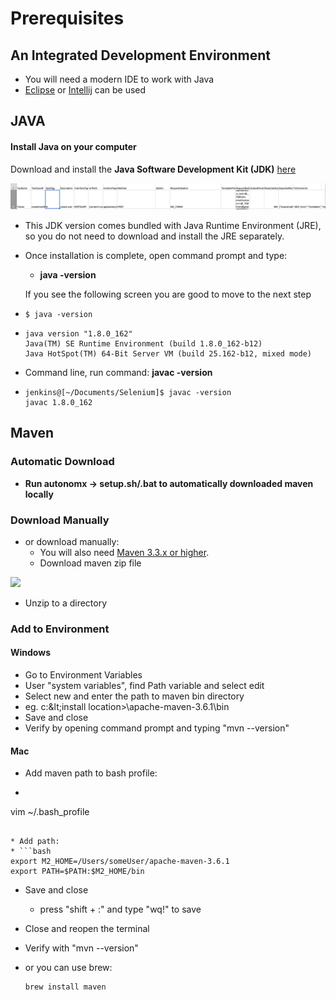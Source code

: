 # Prerequisites

## An Integrated Development Environment

* You will need a modern IDE to work with Java
* [Eclipse](https://ehsan-matean.gitbook.io/automationcore/~/edit/drafts/-L_LG8F5yxhSdB1sjMGm/getting-started/ide/eclipse) or [Intellij](https://ehsan-matean.gitbook.io/automationcore/~/edit/drafts/-L_LG8F5yxhSdB1sjMGm/getting-started/ide/intellij) can be used

## JAVA 

####  Install Java on your computer

Download and install the **Java Software Development Kit \(JDK\)** [here](http://www.oracle.com/technetwork/java/javase/downloads/index.html)

![](../.gitbook/assets/image%20%2834%29.png)

* This JDK version comes bundled with Java Runtime Environment \(JRE\), so you do not need to download and install the JRE separately.
* Once installation is complete, open command prompt and type:

  * **java -version**

   If you see the following screen you are good to move to the next step

* ```
  $ java -version
  ```
* ```text
  java version "1.8.0_162"
  Java(TM) SE Runtime Environment (build 1.8.0_162-b12)
  Java HotSpot(TM) 64-Bit Server VM (build 25.162-b12, mixed mode)
  ```
* Command line, run command: **javac -version**
* ```text
  jenkins@[~/Documents/Selenium]$ javac -version
  javac 1.8.0_162
  ```

## Maven

### Automatic Download

* **Run autonomx -&gt; setup.sh/.bat to automatically downloaded maven locally**

### Download Manually

* or download manually:
  * You will also need [Maven 3.3.x or higher](https://maven.apache.org/download.cgi).
  * Download maven zip file

![](../.gitbook/assets/image.png)

* Unzip to a directory

### Add to Environment 

#### Windows

* Go to Environment Variables 
* User "system variables", find Path variable and select edit
* Select new and enter the path to maven bin directory
* eg. c:\&lt;install location&gt;\apache-maven-3.6.1\bin
* Save and close
* Verify by opening command prompt and typing "mvn --version"

#### Mac

* Add maven path to bash profile:
*   ```text
  vim ~/.bash_profile
  ```

* Add path:
* ```bash
  export M2_HOME=/Users/someUser/apache-maven-3.6.1
  export PATH=$PATH:$M2_HOME/bin
  ```
* Save and close
  * press "shift + :" and type "wq!" to save
* Close and reopen the terminal
* Verify with "mvn --version"
* or you can use brew: 

  ```text
  brew install maven
  ```

